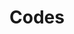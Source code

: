 ---
title: Codes
excerpt: ''
deprecated: false
hidden: false
metadata:
  title: ''
  description: ''
  robots: index
next:
  description: ''
---